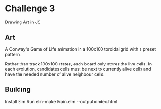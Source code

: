 # Challenge 3
Drawing Art in JS

## Art
A Conway's Game of Life animation in a 100x100 toroidal grid with a preset pattern.

Rather than track 100x100 states, each board only stores the live cells. In each evolution, candidates cells must be next to currently alive cells and have the needed number of alive neighbour cells.

## Building
Install Elm
Run elm-make Main.elm --output=index.html